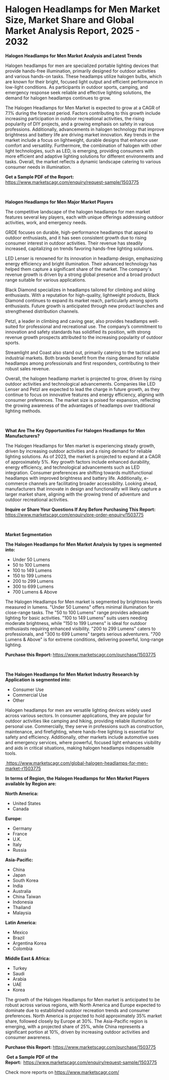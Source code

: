 <p><h1>Halogen Headlamps for Men Market Size, Market Share and Global Market Analysis Report, 2025 - 2032</h1></p><p><strong>Halogen Headlamps for Men Market Analysis and Latest Trends</strong></p>
<p><p>Halogen headlamps for men are specialized portable lighting devices that provide hands-free illumination, primarily designed for outdoor activities and various hands-on tasks. These headlamps utilize halogen bulbs, which are known for their bright, focused light output and efficient performance in low-light conditions. As participants in outdoor sports, camping, and emergency response seek reliable and effective lighting solutions, the demand for halogen headlamps continues to grow.</p><p>The Halogen Headlamps for Men Market is expected to grow at a CAGR of 7.1% during the forecast period. Factors contributing to this growth include increasing participation in outdoor recreational activities, the rising popularity of DIY projects, and a growing emphasis on safety in various professions. Additionally, advancements in halogen technology that improve brightness and battery life are driving market innovation. Key trends in the market include a focus on lightweight, durable designs that enhance user comfort and versatility. Furthermore, the combination of halogen with other light technologies, such as LED, is emerging, providing consumers with more efficient and adaptive lighting solutions for different environments and tasks. Overall, the market reflects a dynamic landscape catering to various consumer needs in illumination.</p></p>
<p><strong>Get a Sample PDF of the Report:&nbsp;</strong> <a href="https://www.marketscagr.com/enquiry/request-sample/1503775?utm_campaign=2796&utm_medium=2&utm_source=Github&utm_content=ia&utm_term=23032025&utm_id=halogen-headlamps-for-men">https://www.marketscagr.com/enquiry/request-sample/1503775</a></p>
<p>&nbsp;</p>
<p><strong>Halogen Headlamps for Men Major Market Players</strong></p>
<p><p>The competitive landscape of the halogen headlamps for men market features several key players, each with unique offerings addressing outdoor activities, work, and emergency needs.</p><p>GRDE focuses on durable, high-performance headlamps that appeal to outdoor enthusiasts, and it has seen consistent growth due to rising consumer interest in outdoor activities. Their revenue has steadily increased, capitalizing on trends favoring hands-free lighting solutions.</p><p>LED Lenser is renowned for its innovation in headlamp design, emphasizing energy efficiency and bright illumination. Their advanced technology has helped them capture a significant share of the market. The company's revenue growth is driven by a strong global presence and a broad product range suitable for various applications.</p><p>Black Diamond specializes in headlamps tailored for climbing and skiing enthusiasts. With a reputation for high-quality, lightweight products, Black Diamond continues to expand its market reach, particularly among sports enthusiasts. Future growth is anticipated through new product launches and strengthened distribution channels.</p><p>Petzl, a leader in climbing and caving gear, also provides headlamps well-suited for professional and recreational use. The company’s commitment to innovation and safety standards has solidified its position, with strong revenue growth prospects attributed to the increasing popularity of outdoor sports.</p><p>Streamlight and Coast also stand out, primarily catering to the tactical and industrial markets. Both brands benefit from the rising demand for reliable headlamps among professionals and first responders, contributing to their robust sales revenue.</p><p>Overall, the halogen headlamp market is projected to grow, driven by rising outdoor activities and technological advancements. Companies like LED Lenser and Petzl are expected to lead the charge in future growth, as they continue to focus on innovative features and energy efficiency, aligning with consumer preferences. The market size is poised for expansion, reflecting the growing awareness of the advantages of headlamps over traditional lighting methods.</p></p>
<p>&nbsp;</p>
<p><strong>What Are The Key Opportunities For Halogen Headlamps for Men Manufacturers?</strong></p>
<p><p>The Halogen Headlamps for Men market is experiencing steady growth, driven by increasing outdoor activities and a rising demand for reliable lighting solutions. As of 2023, the market is projected to expand at a CAGR of approximately 5%. Key growth factors include enhanced durability, energy efficiency, and technological advancements such as LED integration. Consumer preferences are shifting towards multifunctional headlamps with improved brightness and battery life. Additionally, e-commerce channels are facilitating broader accessibility. Looking ahead, manufacturers that innovate in design and functionality will likely capture a larger market share, aligning with the growing trend of adventure and outdoor recreational activities.</p></p>
<p><strong>Inquire or Share Your Questions If Any Before Purchasing This Report:</strong> <a href="https://www.marketscagr.com/enquiry/pre-order-enquiry/1503775?utm_campaign=2796&utm_medium=2&utm_source=Github&utm_content=ia&utm_term=23032025&utm_id=halogen-headlamps-for-men">https://www.marketscagr.com/enquiry/pre-order-enquiry/1503775</a></p>
<p>&nbsp;</p>
<p><strong>Market Segmentation</strong></p>
<p><strong>The Halogen Headlamps for Men Market Analysis by types is segmented into:</strong></p>
<p><ul><li>Under 50 Lumens</li><li>50 to 100 Lumens</li><li>100 to 149 Lumens</li><li>150 to 199 Lumens</li><li>200 to 299 Lumens</li><li>300 to 699 Lumens</li><li>700 Lumens & Above</li></ul></p>
<p><p>The Halogen Headlamps for Men market is segmented by brightness levels measured in lumens. "Under 50 Lumens" offers minimal illumination for close-range tasks. The "50 to 100 Lumens" range provides adequate lighting for basic activities. "100 to 149 Lumens" suits users needing moderate brightness, while "150 to 199 Lumens" is ideal for outdoor enthusiasts requiring enhanced visibility. "200 to 299 Lumens" caters to professionals, and "300 to 699 Lumens" targets serious adventurers. "700 Lumens & Above" is for extreme conditions, delivering powerful, long-range lighting.</p></p>
<p><strong>Purchase this Report:&nbsp;</strong><a href="https://www.marketscagr.com/purchase/1503775?utm_campaign=2796&utm_medium=2&utm_source=Github&utm_content=ia&utm_term=23032025&utm_id=halogen-headlamps-for-men">https://www.marketscagr.com/purchase/1503775</a></p>
<p>&nbsp;</p>
<p><strong>The Halogen Headlamps for Men Market Industry Research by Application is segmented into:</strong></p>
<p><ul><li>Consumer Use</li><li>Commercial Use</li><li>Other</li></ul></p>
<p><p>Halogen headlamps for men are versatile lighting devices widely used across various sectors. In consumer applications, they are popular for outdoor activities like camping and hiking, providing reliable illumination for personal use. Commercially, they serve in professions such as construction, maintenance, and firefighting, where hands-free lighting is essential for safety and efficiency. Additionally, other markets include automotive uses and emergency services, where powerful, focused light enhances visibility and aids in critical situations, making halogen headlamps indispensable tools.</p></p>
<p><a href="https://www.marketscagr.com/global-halogen-headlamps-for-men-market-r1503775?utm_campaign=2796&utm_medium=2&utm_source=Github&utm_content=ia&utm_term=23032025&utm_id=halogen-headlamps-for-men">&nbsp;https://www.marketscagr.com/global-halogen-headlamps-for-men-market-r1503775</a></p>
<p><strong>In terms of Region, the Halogen Headlamps for Men Market Players available by Region are:</strong></p>
<p>
    <p> <strong> North America: </strong>
        <ul>
            <li>United States</li>
            <li>Canada</li>
        </ul>
        </p> 
    <p> <strong> Europe: </strong>
        <ul>
            <li>Germany</li>
            <li>France</li>
            <li>U.K.</li>
            <li>Italy</li>
            <li>Russia</li>
        </ul>
        </p> 
    <p> <strong> Asia-Pacific: </strong>
        <ul>
            <li>China</li>
            <li>Japan</li>
            <li>South Korea</li>
            <li>India</li>
            <li>Australia</li>
            <li>China Taiwan</li>
            <li>Indonesia</li>
            <li>Thailand</li>
            <li>Malaysia</li>
        </ul>
        </p> 
    <p> <strong> Latin America: </strong>
        <ul>
            <li>Mexico</li>
            <li>Brazil</li>
            <li>Argentina Korea</li>
            <li>Colombia</li>
        </ul>
        </p> 
    <p> <strong> Middle East & Africa: </strong>
        <ul>
            <li>Turkey</li>
            <li>Saudi</li>
            <li>Arabia</li>
            <li>UAE</li>
            <li>Korea</li>
        </ul>
    </p>
    </p>
<p><p>The growth of the Halogen Headlamps for Men market is anticipated to be robust across various regions, with North America and Europe expected to dominate due to established outdoor recreation trends and consumer preferences. North America is projected to hold approximately 35% market share, followed closely by Europe at 30%. The Asia-Pacific region is emerging, with a projected share of 25%, while China represents a significant portion at 10%, driven by increasing outdoor activities and consumer awareness.</p></p>
<p><strong>Purchase this Report: </strong><a href="https://www.marketscagr.com/purchase/1503775?utm_campaign=2796&utm_medium=2&utm_source=Github&utm_content=ia&utm_term=23032025&utm_id=halogen-headlamps-for-men">https://www.marketscagr.com/purchase/1503775</a></p>
<p>&nbsp;<strong>Get a Sample PDF of the Report:&nbsp;&nbsp;</strong><a href="https://www.marketscagr.com/enquiry/request-sample/1503775?utm_campaign=2796&utm_medium=2&utm_source=Github&utm_content=ia&utm_term=23032025&utm_id=halogen-headlamps-for-men">https://www.marketscagr.com/enquiry/request-sample/1503775</a></p>
<p><strong></strong></p>
<p>Check more reports on <a href="https://www.marketscagr.com/?utm_campaign=2796&utm_medium=2&utm_source=Github&utm_content=ia&utm_term=23032025&utm_id=halogen-headlamps-for-men">https://www.marketscagr.com/</a></p>